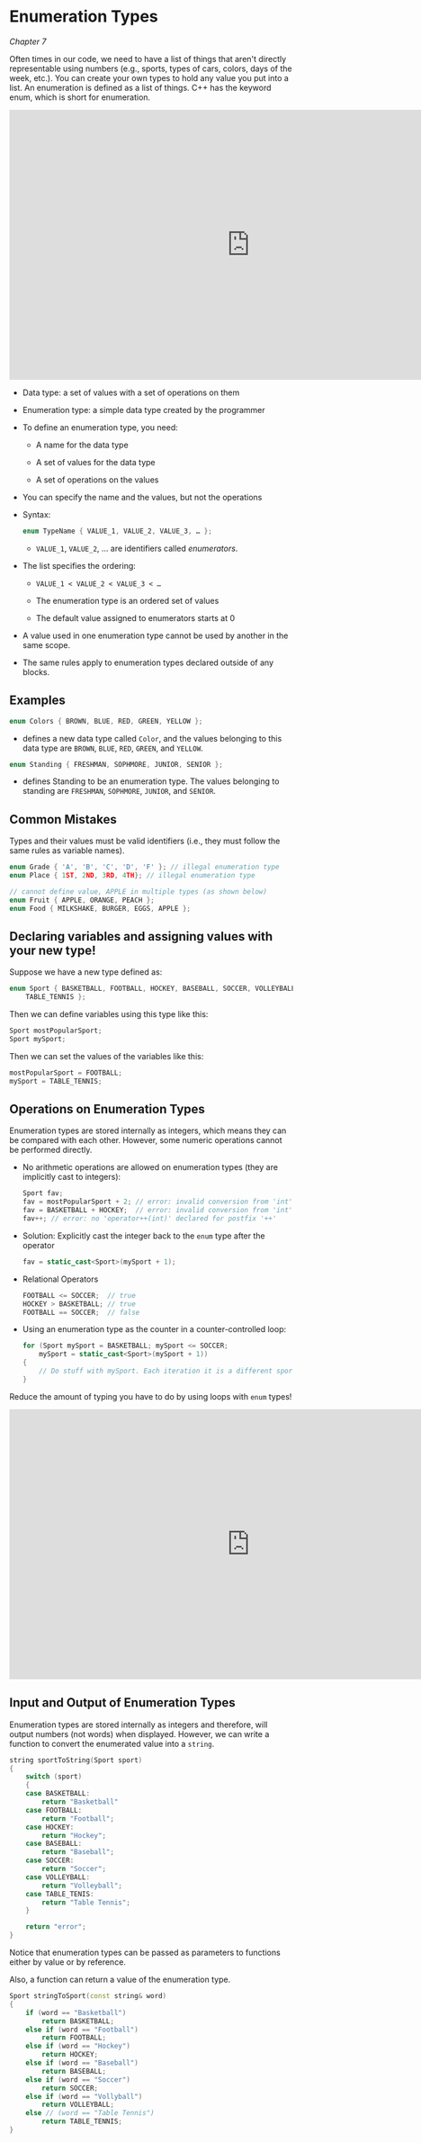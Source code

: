 Enumeration Types
=================

*Chapter 7*

Often times in our code, we need to have a list of things that aren't directly representable using numbers (e.g., sports, types of cars, colors, days of the week, etc.). You can create your own types to hold any value you put into a list. An enumeration is defined as a list of things. C++ has the keyword enum, which is short for enumeration.

<div class="youtube">
<div><iframe width="853" height="480" src="https://www.youtube-nocookie.com/embed/aq7Noc9BQL0?rel=0&amp;showinfo=0" frameborder="0" allowfullscreen="allowfullscreen"></iframe></div>
</div>

-   Data type: a set of values with a set of operations on them

-   Enumeration type: a simple data type created by the programmer

-   To define an enumeration type, you need:

    +   A name for the data type

    +   A set of values for the data type

    +   A set of operations on the values

-   You can specify the name and the values, but not the operations

-   Syntax:

    ```cpp
    enum TypeName { VALUE_1, VALUE_2, VALUE_3, … };
    ```
    +   `VALUE_1`, `VALUE_2`, … are identifiers called *enumerators*.

-   The list specifies the ordering:

    +   `VALUE_1 < VALUE_2 < VALUE_3 < …`

    +   The enumeration type is an ordered set of values

    +   The default value assigned to enumerators starts at 0

-   A value used in one enumeration type cannot be used by another in the same scope.

-   The same rules apply to enumeration types declared outside of any blocks.

Examples
--------

```cpp
enum Colors { BROWN, BLUE, RED, GREEN, YELLOW };
```

-   defines a new data type called `Color`, and the values belonging to this data type are `BROWN`, `BLUE`, `RED`, `GREEN`, and `YELLOW`.

```cpp
enum Standing { FRESHMAN, SOPHMORE, JUNIOR, SENIOR };
```

-   defines Standing to be an enumeration type. The values belonging to standing are `FRESHMAN`, `SOPHMORE`, `JUNIOR`, and `SENIOR`.

Common Mistakes
---------------

Types and their values must be valid identifiers (i.e., they must follow the same rules
as variable names).

```cpp
enum Grade { 'A', 'B', 'C', 'D', 'F' }; // illegal enumeration type
enum Place { 1ST, 2ND, 3RD, 4TH}; // illegal enumeration type

// cannot define value, APPLE in multiple types (as shown below)
enum Fruit { APPLE, ORANGE, PEACH };
enum Food { MILKSHAKE, BURGER, EGGS, APPLE }; 
```

Declaring variables and assigning values with your new type!
------------------------------------------------------------

Suppose we have a new type defined as:

```cpp
enum Sport { BASKETBALL, FOOTBALL, HOCKEY, BASEBALL, SOCCER, VOLLEYBALL,
	TABLE_TENNIS };
```

Then we can define variables using this type like this:

```cpp
Sport mostPopularSport;
Sport mySport;
```

Then we can set the values of the variables like this:

```cpp
mostPopularSport = FOOTBALL;
mySport = TABLE_TENNIS;
```

Operations on Enumeration Types
-------------------------------

Enumeration types are stored internally as integers, which means they can be
compared with each other. However, some numeric operations cannot be performed
directly.

-   No arithmetic operations are allowed on enumeration types (they are implicitly cast to integers):

    ```cpp
    Sport fav;
    fav = mostPopularSport + 2; // error: invalid conversion from 'int' to 'Sport'
    fav = BASKETBALL + HOCKEY;  // error: invalid conversion from 'int' to 'Sport'
    fav++; // error: no 'operator++(int)' declared for postfix '++'
    ```

-   Solution: Explicitly cast the integer back to the `enum` type after the operator

    ```cpp
    fav = static_cast<Sport>(mySport + 1);
    ```

-   Relational Operators

    ```cpp
    FOOTBALL <= SOCCER;  // true
    HOCKEY > BASKETBALL; // true
    FOOTBALL == SOCCER;  // false
    ```

-   Using an enumeration type as the counter in a counter-controlled loop:

    ```cpp
    for (Sport mySport = BASKETBALL; mySport <= SOCCER;
        mySport = static_cast<Sport>(mySport + 1))
    {
        // Do stuff with mySport. Each iteration it is a different sport.
    }
    ```

Reduce the amount of typing you have to do by using loops with `enum` types!

<div class="youtube">
<div><iframe width="853" height="480" src="https://www.youtube-nocookie.com/embed/dRn1cBq6o6k?rel=0" frameborder="0" allow="autoplay; encrypted-media" allowfullscreen="allowfullscreen"></iframe></div>
</div>

Input and Output of Enumeration Types
-------------------------------------

Enumeration types are stored internally as integers and therefore, will output numbers (not words) when displayed. However, we can write a function to convert the enumerated value into a `string`.

```cpp
string sportToString(Sport sport)
{
    switch (sport)
    {
    case BASKETBALL:
        return "Basketball"
    case FOOTBALL:
        return "Football";
    case HOCKEY:
        return "Hockey";
    case BASEBALL: 
        return "Baseball";
    case SOCCER:
        return "Soccer";
    case VOLLEYBALL:
        return "Volleyball";
    case TABLE_TENIS:
        return "Table Tennis";
    }

    return "error";
}
```

Notice that enumeration types can be passed as parameters to functions either by value or by reference.

Also, a function can return a value of the enumeration type.

```cpp
Sport stringToSport(const string& word)
{
    if (word == "Basketball")
        return BASKETBALL;
    else if (word == "Football")
        return FOOTBALL;
    else if (word == "Hockey")
        return HOCKEY;
    else if (word == "Baseball")
        return BASEBALL;
    else if (word == "Soccer")
        return SOCCER;
    else if (word == "Vollyball")
        return VOLLEYBALL;
    else // (word == "Table Tennis")
        return TABLE_TENNIS;
}

```